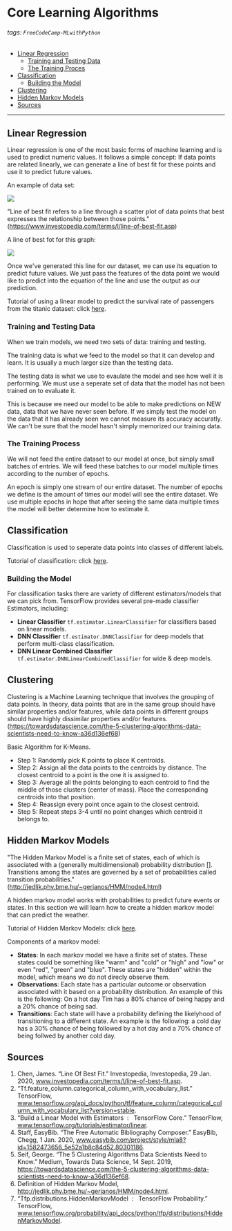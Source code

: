 # Core Learning Algorithms

###### tags: `FreeCodeCamp-MLwithPython`

* [Linear Regression](#linear-regression)
    * [Training and Testing Data](#training-and-testing-data)
    * [The Training Proces](#the-training-process)
* [Classification](#classification)
    * [Building the Model](#building-the-model)
* [Clustering](#clustering)
* [Hidden Markov Models](#hidden-markov-models)
* [Sources](#sources)

---

## Linear Regression

Linear regression is one of the most basic forms of machine learning and is used to predict numeric values. 
It follows a simple concept: If data points are related linearly, we can generate a line of best fit for these points and use it to predict future values.

An example of data set:

![](https://i.imgur.com/I19exJ1.png)

"Line of best fit refers to a line through a scatter plot of data points that best expresses the relationship between those points." (https://www.investopedia.com/terms/l/line-of-best-fit.asp)

A line of best fot for this graph:

![](https://i.imgur.com/ZdV8wCC.png)

Once we've generated this line for our dataset, we can use its equation to predict future values. We just pass the features of the data point we would like to predict into the equation of the line and use the output as our prediction.


Tutorial of using a linear model to predict the survival rate of passengers from the titanic dataset: click [here](https://www.tensorflow.org/tutorials/estimator/linear).

### Training and Testing Data

When we train models, we need two sets of data: training and testing.

The training data is what we feed to the model so that it can develop and learn. It is usually a much larger size than the testing data.

The testing data is what we use to evaulate the model and see how well it is performing. We must use a seperate set of data that the model has not been trained on to evaluate it.

This is because we need our model to be able to make predictions on NEW data, data that we have never seen before. If we simply test the model on the data that it has already seen we cannot measure its accuracy accuratly. We can't be sure that the model hasn't simply memorized our training data.

### The Training Process

We will not feed the entire dataset to our model at once, but simply small batches of entries. We will feed these batches to our model multiple times according to the number of epochs.

An epoch is simply one stream of our entire dataset. The number of epochs we define is the amount of times our model will see the entire dataset. We use multiple epochs in hope that after seeing the same data multiple times the model will better determine how to estimate it.

## Classification

Classification is used to seperate data points into classes of different labels.

Tutorial of classification: click [here](https://www.tensorflow.org/tutorials/estimator/premade).


### Building the Model

For classification tasks there are variety of different estimators/models that we can pick from. TensorFlow provides several pre-made classifier Estimators, including:

* **Linear Classifier** `tf.estimator.LinearClassifier` for classifiers based on linear models.
* **DNN Classifier** `tf.estimator.DNNClassifier` for deep models that perform multi-class classification.
* **DNN Linear Combined Classifier** `tf.estimator.DNNLinearCombinedClassifier` for wide & deep models.


## Clustering

Clustering is a Machine Learning technique that involves the grouping of data points. In theory, data points that are in the same group should have similar properties and/or features, while data points in different groups should have highly dissimilar properties and/or features. (https://towardsdatascience.com/the-5-clustering-algorithms-data-scientists-need-to-know-a36d136ef68)

Basic Algorithm for K-Means.

* Step 1: Randomly pick K points to place K centroids.
* Step 2: Assign all the data points to the centroids by distance. The closest centroid to a point is the one it is assigned to.
* Step 3: Average all the points belonging to each centroid to find the middle of those clusters (center of mass). Place the corresponding centroids into that position.
* Step 4: Reassign every point once again to the closest centroid.
* Step 5: Repeat steps 3-4 until no point changes which centroid it belongs to.


## Hidden Markov Models

"The Hidden Markov Model is a finite set of states, each of which is associated with a (generally multidimensional) probability distribution []. Transitions among the states are governed by a set of probabilities called transition probabilities." (http://jedlik.phy.bme.hu/~gerjanos/HMM/node4.html)

A hidden markov model works with probabilities to predict future events or states. In this section we will learn how to create a hidden markov model that can predict the weather.

Tutorial of Hidden Markov Models: click [here](https://www.tensorflow.org/probability/api_docs/python/tfp/distributions/HiddenMarkovModel).

Components of a markov model:

* **States**: In each markov model we have a finite set of states. These states could be something like "warm" and "cold" or "high" and "low" or even "red", "green" and "blue". These states are "hidden" within the model, which means we do not direcly observe them.
* **Observations**: Each state has a particular outcome or observation associated with it based on a probability distribution. An example of this is the following: On a hot day Tim has a 80% chance of being happy and a 20% chance of being sad.
* **Transitions**: Each state will have a probability defining the likelyhood of transitioning to a different state. An example is the following: a cold day has a 30% chance of being followed by a hot day and a 70% chance of being follwed by another cold day.

## Sources

1. Chen, James. “Line Of Best Fit.” Investopedia, Investopedia, 29 Jan. 2020, www.investopedia.com/terms/l/line-of-best-fit.asp.
2. “Tf.feature_column.categorical_column_with_vocabulary_list.” TensorFlow, www.tensorflow.org/api_docs/python/tf/feature_column/categorical_column_with_vocabulary_list?version=stable.
3. “Build a Linear Model with Estimators &nbsp;: &nbsp; TensorFlow Core.” TensorFlow, www.tensorflow.org/tutorials/estimator/linear.
4. Staff, EasyBib. “The Free Automatic Bibliography Composer.” EasyBib, Chegg, 1 Jan. 2020, www.easybib.com/project/style/mla8?id=1582473656_5e52a1b8c84d52.80301186.
5. Seif, George. “The 5 Clustering Algorithms Data Scientists Need to Know.” Medium, Towards Data Science, 14 Sept. 2019, https://towardsdatascience.com/the-5-clustering-algorithms-data-scientists-need-to-know-a36d136ef68.
6. Definition of Hidden Markov Model, http://jedlik.phy.bme.hu/~gerjanos/HMM/node4.html.
7. “Tfp.distributions.HiddenMarkovModel &nbsp;: &nbsp; TensorFlow Probability.” TensorFlow, www.tensorflow.org/probability/api_docs/python/tfp/distributions/HiddenMarkovModel.
